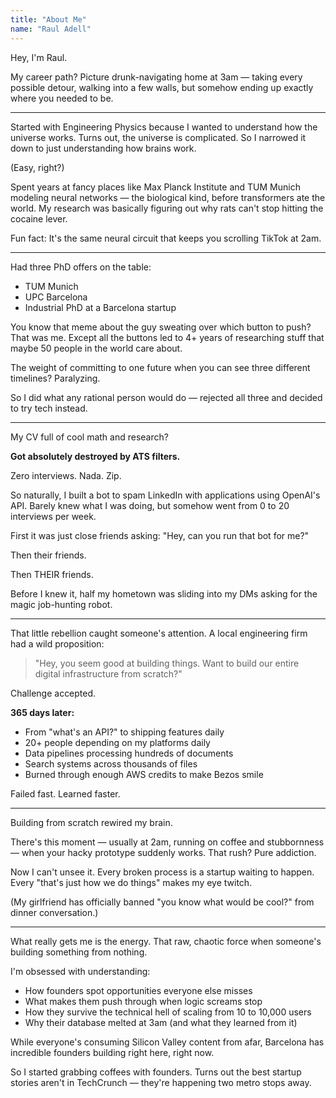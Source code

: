 ```yaml
---
title: "About Me"
name: "Raul Adell"
---
```


Hey, I'm Raul. 

My career path? Picture drunk-navigating home at 3am — taking every possible detour, walking into a few walls, but somehow ending up exactly where you needed to be.

---

Started with Engineering Physics because I wanted to understand how the universe works. Turns out, the universe is complicated. So I narrowed it down to just understanding how brains work. 

(Easy, right?)

Spent years at fancy places like Max Planck Institute and TUM Munich modeling neural networks — the biological kind, before transformers ate the world. My research was basically figuring out why rats can't stop hitting the cocaine lever. 

Fun fact: It's the same neural circuit that keeps you scrolling TikTok at 2am.

---

Had three PhD offers on the table:
- TUM Munich
- UPC Barcelona  
- Industrial PhD at a Barcelona startup

You know that meme about the guy sweating over which button to push? That was me. Except all the buttons led to 4+ years of researching stuff that maybe 50 people in the world care about.

The weight of committing to one future when you can see three different timelines? Paralyzing.

So I did what any rational person would do — rejected all three and decided to try tech instead.

---

My CV full of cool math and research?

**Got absolutely destroyed by ATS filters.**

Zero interviews. Nada. Zip.

So naturally, I built a bot to spam LinkedIn with applications using OpenAI's API. Barely knew what I was doing, but somehow went from 0 to 20 interviews per week.

First it was just close friends asking: "Hey, can you run that bot for me?"

Then their friends. 

Then THEIR friends. 

Before I knew it, half my hometown was sliding into my DMs asking for the magic job-hunting robot.

---

That little rebellion caught someone's attention. A local engineering firm had a wild proposition:

> "Hey, you seem good at building things. Want to build our entire digital infrastructure from scratch?"

Challenge accepted.

**365 days later:**
- From "what's an API?" to shipping features daily
- 20+ people depending on my platforms daily
- Data pipelines processing hundreds of documents
- Search systems across thousands of files
- Burned through enough AWS credits to make Bezos smile

Failed fast. Learned faster.

---

Building from scratch rewired my brain. 

There's this moment — usually at 2am, running on coffee and stubbornness — when your hacky prototype suddenly works. That rush? Pure addiction.

Now I can't unsee it. Every broken process is a startup waiting to happen. Every "that's just how we do things" makes my eye twitch. 

(My girlfriend has officially banned "you know what would be cool?" from dinner conversation.)

---

What really gets me is the energy. That raw, chaotic force when someone's building something from nothing.

I'm obsessed with understanding:
- How founders spot opportunities everyone else misses
- What makes them push through when logic screams stop
- How they survive the technical hell of scaling from 10 to 10,000 users
- Why their database melted at 3am (and what they learned from it)

While everyone's consuming Silicon Valley content from afar, Barcelona has incredible founders building right here, right now. 

So I started grabbing coffees with founders. Turns out the best startup stories aren't in TechCrunch — they're happening two metro stops away.

